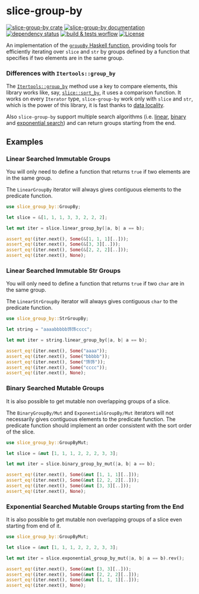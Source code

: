 # slice-group-by

[![slice-group-by crate](https://img.shields.io/crates/v/slice-group-by.svg)](https://crates.io/crates/slice-group-by)
[![slice-group-by documentation](https://docs.rs/slice-group-by/badge.svg)](https://docs.rs/slice-group-by)
[![dependency status](https://deps.rs/repo/github/Kerollmops/slice-group-by/status.svg)](https://deps.rs/repo/github/Kerollmops/slice-group-by)
[![build & tests worflow](https://github.com/github/docs/actions/workflows/ci.yml/badge.svg)](https://github.com/Kerollmops/slice-group-by/actions/workflows/ci.yml)
[![License](https://img.shields.io/github/license/Kerollmops/slice-group-by.svg)](https://github.com/Kerollmops/slice-group-by)

An implementation of the [`groupBy` Haskell function], providing tools for efficiently iterating over `slice` and `str` by groups defined by a function that specifies if two elements are in the same group.

### Differences with `Itertools::group_by`

The [`Itertools::group_by`] method use a key to compare elements, this library works like, say, [`slice::sort_by`], it uses a comparison function. It works on every `Iterator` type, `slice-group-by` work only with `slice` and `str`, which is the power of this library, it is fast thanks to [data locality].

Also `slice-group-by` support multiple search algorithms (i.e. [linear], [binary] and [exponential search]) and can return groups starting from the end.

[`groupBy` Haskell function]: http://hackage.haskell.org/package/base-4.12.0.0/docs/Data-List.html#v:groupBy
[`Itertools::group_by`]: https://docs.rs/itertools/0.8.0/itertools/trait.Itertools.html#method.group_by
[`slice::sort_by`]: https://doc.rust-lang.org/std/primitive.slice.html#method.sort_by
[data locality]: https://en.wikipedia.org/wiki/Locality_of_reference
[linear]: https://en.wikipedia.org/wiki/Linear_search
[binary]: https://en.wikipedia.org/wiki/Binary_search_algorithm
[exponential search]: https://en.wikipedia.org/wiki/Exponential_search

## Examples

### Linear Searched Immutable Groups

You will only need to define a function that returns `true` if two elements are in the same group.

The `LinearGroupBy` iterator will always gives contiguous elements to the predicate function.

```rust
use slice_group_by::GroupBy;

let slice = &[1, 1, 1, 3, 3, 2, 2, 2];

let mut iter = slice.linear_group_by(|a, b| a == b);

assert_eq!(iter.next(), Some(&[1, 1, 1][..]));
assert_eq!(iter.next(), Some(&[3, 3][..]));
assert_eq!(iter.next(), Some(&[2, 2, 2][..]));
assert_eq!(iter.next(), None);
```

### Linear Searched Immutable Str Groups

You will only need to define a function that returns `true` if two `char` are in the same group.

The `LinearStrGroupBy` iterator will always gives contiguous `char` to the predicate function.

```rust
use slice_group_by::StrGroupBy;

let string = "aaaabbbbb饰饰cccc";

let mut iter = string.linear_group_by(|a, b| a == b);

assert_eq!(iter.next(), Some("aaaa"));
assert_eq!(iter.next(), Some("bbbbb"));
assert_eq!(iter.next(), Some("饰饰"));
assert_eq!(iter.next(), Some("cccc"));
assert_eq!(iter.next(), None);
```

### Binary Searched Mutable Groups

It is also possible to get mutable non overlapping groups of a slice.

The `BinaryGroupBy/Mut` and `ExponentialGroupBy/Mut` iterators will not necessarily
gives contiguous elements to the predicate function. The predicate function should implement
an order consistent with the sort order of the slice.

```rust
use slice_group_by::GroupByMut;

let slice = &mut [1, 1, 1, 2, 2, 2, 3, 3];

let mut iter = slice.binary_group_by_mut(|a, b| a == b);

assert_eq!(iter.next(), Some(&mut [1, 1, 1][..]));
assert_eq!(iter.next(), Some(&mut [2, 2, 2][..]));
assert_eq!(iter.next(), Some(&mut [3, 3][..]));
assert_eq!(iter.next(), None);
```

### Exponential Searched Mutable Groups starting from the End

It is also possible to get mutable non overlapping groups of a slice even starting from end of it.

```rust
use slice_group_by::GroupByMut;

let slice = &mut [1, 1, 1, 2, 2, 2, 3, 3];

let mut iter = slice.exponential_group_by_mut(|a, b| a == b).rev();

assert_eq!(iter.next(), Some(&mut [3, 3][..]));
assert_eq!(iter.next(), Some(&mut [2, 2, 2][..]));
assert_eq!(iter.next(), Some(&mut [1, 1, 1][..]));
assert_eq!(iter.next(), None);
```
